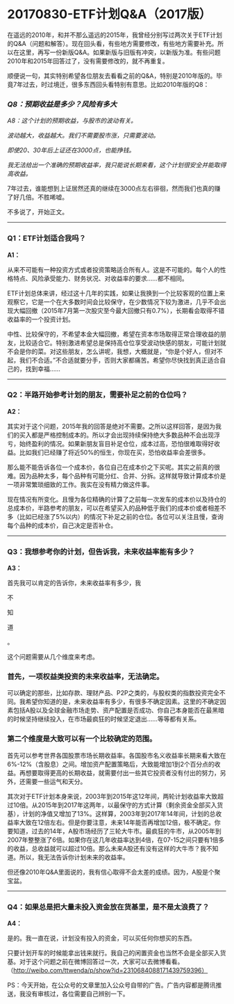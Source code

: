 # 20170830-ETF计划Q&A（2017版）

在遥远的2010年，和并不那么遥远的2015年，我曾经分别写过两次关于ETF计划的Q&A（问题和解答）。现在回头看，有些地方需要修改，有些地方需要补充。所以在这里，再写一份新版Q&A。如果新版与旧版有冲突，以新版为准。有些问题2010年和2015年回答过了，没有需要修改的，就不再重复。

顺便说一句，其实特别希望各位朋友去看看之前的Q&A，特别是2010年版的。毕竟7年过去，时过境迁，很多东西回头看特别有意思。比如2010年版的Q8：

### ***Q8：预期收益是多少？风险有多大***

*A8：这个计划的预期收益，与股市的波动有关。*

*波动越大，收益越大。我们不需要股市涨，只需要波动。*

*即使20、30年后上证还在3000点，也能挣钱。*

*我无法给出一个准确的预期收益率，我只能说长期来看，这个计划很安全并能取得高收益。*

7年过去，谁能想到上证居然还真的继续在3000点左右徘徊，然而我们也真的赚了好几倍。不胜唏嘘。

不多说了，开始正文。

---

### **Q1：ETF计划适合我吗？**

**A1：**

从来不可能有一种投资方式或者投资策略适合所有人。这是不可能的。每个人的性格特点、风险承受能力、财务状况、对收益率的要求……都不相同。

ETF计划总体来讲，经过这十几年的实践，如果让我换到一个比较客观的位置上来观察它，它是一个在大多数时间会比较保守，在少数情况下较为激进，几乎不会出现大幅回撤（2015年7月第一次股灾至今最大回撤只有0.7%），长期看会取得不错收益率的一个投资计划。

中性、比较保守的，不希望本金大幅回撤，希望在资本市场取得正常合理收益的朋友，比较适合它。特别激进希望总是保持高仓位享受波动快感的朋友，可能计划就不会是你的菜。对这些朋友，怎么讲呢，我想，大概就是，“你是个好人，但对不起，我们不合适。”不合适就要分手，否则大家都痛苦。希望你尽快找到真正适合自己的，找到幸福……

---

### **Q2：半路开始参考计划的朋友，需要补足之前的仓位吗？**

**A2：**

其实对于这个问题，2015年我的回答是绝对不需要。之所以这样回答，是因为我们的买入都是严格控制成本的。所以才会出现持续保持绝大多数品种不会出现浮亏，始终盈利的情况。如果新朋友盲目补足仓位，成本过高，恐怕很难取得好收益。比如我们已经赚了将近50%的恒生，你现在买，恐怕收益率会差很多。

那么能不能告诉各位一个成本价，各位自己在成本价之下买呢。其实之前真的很难。因为品种太多，每个品种有可能分红、合并、分拆。这样就导致计算成本价是一项非常繁琐细致的工作。我实在没有精力做这件事。

现在情况有所变化。且慢为各位精确的计算了之前每一次发车的成本价以及持仓的总成本价，半路参考的朋友，可以在希望买入的品种低于我们的成本价或者相差不多（比如已经涨了5%以内）的情况下补足之前的仓位。各位可以关注且慢，查询每个品种的成本价，自己决定是否补仓。

---

### **Q3：我想参考你的计划，但告诉我，未来收益率能有多少？**

**A3：**

首先我可以肯定的告诉你，未来收益率有多少，我

不

知

道

。

这个问题需要从几个维度来考虑。

### 首先，一项权益类投资的未来收益率，无法确定。

可以确定的那些，比如存款、理财产品、P2P之类的，与股权类的指数投资完全不同。我希望你知道的是，未来收益率有多少，有很多不确定因素。这里的不确定因素包括A股以及全球金融市场走势、资产配置是否成功、你自己本身能否在最黑暗的时候坚持继续投入，在市场最疯狂的时候坚定退出……等等都有关系。

### 第二个维度是大致可以有一个比较确定的范围。

首先可以参考世界各国股票市场长期收益率。各国股市名义收益率长期来看大致在6%-12%（含股息）之间。增加资产配置策略后，大致能增加1到2个百分点的收益。再想要取得更高的长期收益，就需要付出一些其它投资者没有付出的努力，另外，还需要一些运气和天分。

其次对于ETF计划本身来说，2003年到2015年这12年间，两轮计划收益率大致超过10倍。从2015年到2017年这两年，以最保守的方式计算（剩余资金全部买入货基），计划的净值又增加了13%。这样算，2003年到2017年14年间，计划的总收益率大致在12倍左右。但是你要注意，未来14年能否再增加12倍，极不确定。你要知道，过去的14年，A股市场经历了三轮大牛市。最疯狂的牛市，从2005年到2007年整整涨了6倍。如果你在这几年收益率达到4倍，在07-15之间只要有1倍多的收益，总收益就可以超过10倍。那么未来A股还有没有这样的大牛市？我不知道。所以，我无法告诉你计划未来的收益率。

但还像2010年Q&A里面说的，我有信心取得不会太差的成绩。因为，A股是个聚宝盆。

---

### **Q4：如果总是把大量未投入资金放在货基里，是不是太浪费了？**

**A4：**

是的。我一直在说，计划没有投入的资金，可以买任何你想买的东西。

只要计划开车的时候能拿出钱来就行。我自己的闲置资金也当然不会是全部买入货基。对于这个问题之前在微博回答过一次，大家可以去微博看看。（http://weibo.com/ttwenda/p/show?id=2310684088171439759396）

PS：今天开始，在公众号的文章里加入公众号自带的广告。广告内容都是腾讯推送，我没有审核过，各位需要自己辨别一下。